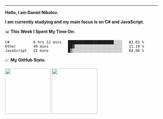 ---
**Hello, I am Daniel Nikolov.**

**I am currently studying and my main focus is on C# and JavaScript.**

📊 **This Week I Spent My Time On:**
<!--START_SECTION:waka-->
```text
C#           6 hrs 12 mins   █████████████████████░░░░   83.83 % 
Other        49 mins         ██▓░░░░░░░░░░░░░░░░░░░░░░   11.19 % 
JavaScript   22 mins         █▒░░░░░░░░░░░░░░░░░░░░░░░   04.98 % 
```
<!--END_SECTION:waka-->

📈 **My GitHub Stats:**

<p>
  <img height="150em" src="https://github-readme-stats.vercel.app/api?username=NikolovDaniel&show_icons=true&hide_border=true&&count_private=true&include_all_commits=true" />
  <img height="150em" src="https://github-readme-stats.vercel.app/api/top-langs/?username=NikolovDaniel&exclude_repo=KNN-Image-Classification&show_icons=true&hide_border=true&layout=compact&langs_count=8s"/>
</p>
